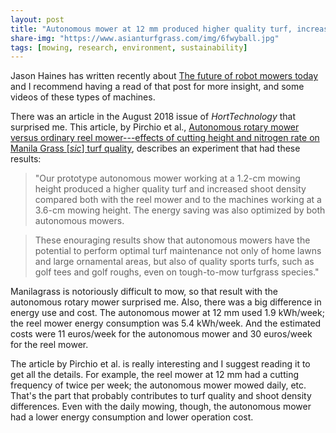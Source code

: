 ```yaml
---
layout: post
title: "Autonomous mower at 12 mm produced higher quality turf, increased shoot density, and reduced energy use compared to a conventional reel mower"
share-img: "https://www.asianturfgrass.com/img/6fwyball.jpg"
tags: [mowing, research, environment, sustainability]
---
```


Jason Haines has written recently about [The future of robot mowers today](http://www.turfhacker.com/2018/12/the-future-of-robot-mowers-today.html) and I recommend having a read of that post for more insight, and some videos of these types of machines.

There was an article in the August 2018 issue of *HortTechnology* that surprised me. This article, by Pirchio et al., [Autonomous rotary mower versus ordinary reel mower---effects of cutting height and nitrogen rate on Manila Grass [*sic*] turf quality](https://doi.org/10.21273/HORTTECH04064-18), describes an experiment that had these results:

> "Our prototype autonomous mower working at a 1.2-cm mowing height produced a higher quality turf and increased shoot density compared both with the reel mower and to the machines working at a 3.6-cm mowing height. The energy saving was also optimized by both autonomous mowers.

> These enouraging results show that autonomous mowers have the potential to perform optimal turf maintenance not only of home lawns and large ornamental areas, but also of quality sports turfs, such as golf tees and golf roughs, even on tough-to-mow turfgrass species."

Manilagrass is notoriously difficult to mow, so that result with the autonomous rotary mower surprised me. Also, there was a big difference in energy use and cost. The autonomous mower at 12 mm used 1.9 kWh/week; the reel mower energy consumption was 5.4 kWh/week. And the estimated costs were 11 euros/week for the autonomous mower and 30 euros/week for the reel mower.

The article by Pirchio et al. is really interesting and I suggest reading it to get all the details. For example, the reel mower at 12 mm had a cutting frequency of twice per week; the autonomous mower mowed daily, etc. That's the part that probably contributes to turf quality and shoot density differences. Even with the daily mowing, though, the autonomous mower had a lower energy consumption and lower operation cost.
